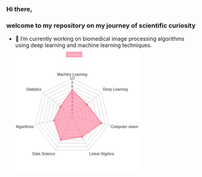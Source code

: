 ### Hi there, 
### welcome to my repository on my journey of scientific curiosity

- 🔭 I’m currently working on biomedical image processing algorithms using deep learning and machine learning techniques.
![CS_skills](https://github.com/makquel/makquel/blob/master/chart)

<!--
**makquel/makquel** is a ✨ _special_ ✨ repository because its `README.md` (this file) appears on your GitHub profile.

Here are some ideas to get you started:

- 🔭 I’m currently working on ...
- 🌱 I’m currently learning ...
- 👯 I’m looking to collaborate on ...
- 🤔 I’m looking for help with ...
- 💬 Ask me about ...
- 📫 How to reach me: ...
- 😄 Pronouns: ...
- ⚡ Fun fact: ...
-->
